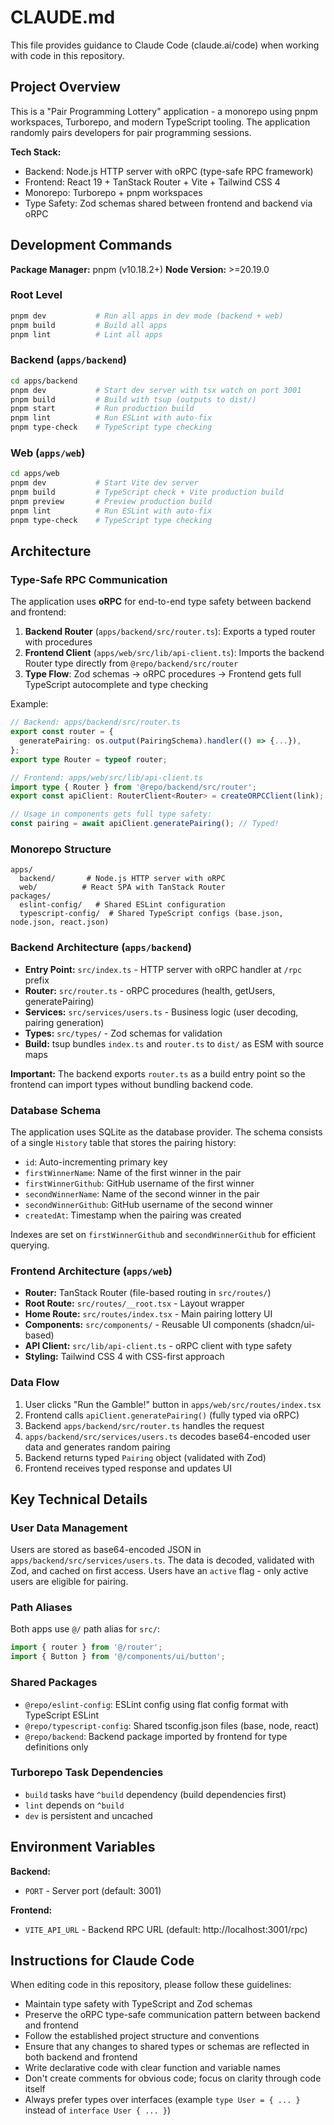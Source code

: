 # CLAUDE.md

This file provides guidance to Claude Code (claude.ai/code) when working with code in this repository.

## Project Overview

This is a "Pair Programming Lottery" application - a monorepo using pnpm workspaces, Turborepo, and modern TypeScript tooling. The application randomly pairs developers for pair programming sessions.

**Tech Stack:**
- Backend: Node.js HTTP server with oRPC (type-safe RPC framework)
- Frontend: React 19 + TanStack Router + Vite + Tailwind CSS 4
- Monorepo: Turborepo + pnpm workspaces
- Type Safety: Zod schemas shared between frontend and backend via oRPC

## Development Commands

**Package Manager:** pnpm (v10.18.2+)
**Node Version:** >=20.19.0

### Root Level
```bash
pnpm dev           # Run all apps in dev mode (backend + web)
pnpm build         # Build all apps
pnpm lint          # Lint all apps
```

### Backend (`apps/backend`)
```bash
cd apps/backend
pnpm dev           # Start dev server with tsx watch on port 3001
pnpm build         # Build with tsup (outputs to dist/)
pnpm start         # Run production build
pnpm lint          # Run ESLint with auto-fix
pnpm type-check    # TypeScript type checking
```

### Web (`apps/web`)
```bash
cd apps/web
pnpm dev           # Start Vite dev server
pnpm build         # TypeScript check + Vite production build
pnpm preview       # Preview production build
pnpm lint          # Run ESLint with auto-fix
pnpm type-check    # TypeScript type checking
```

## Architecture

### Type-Safe RPC Communication

The application uses **oRPC** for end-to-end type safety between backend and frontend:

1. **Backend Router** (`apps/backend/src/router.ts`): Exports a typed router with procedures
2. **Frontend Client** (`apps/web/src/lib/api-client.ts`): Imports the backend Router type directly from `@repo/backend/src/router`
3. **Type Flow**: Zod schemas → oRPC procedures → Frontend gets full TypeScript autocomplete and type checking

Example:
```typescript
// Backend: apps/backend/src/router.ts
export const router = {
  generatePairing: os.output(PairingSchema).handler(() => {...}),
};
export type Router = typeof router;

// Frontend: apps/web/src/lib/api-client.ts
import type { Router } from '@repo/backend/src/router';
export const apiClient: RouterClient<Router> = createORPCClient(link);

// Usage in components gets full type safety:
const pairing = await apiClient.generatePairing(); // Typed!
```

### Monorepo Structure

```
apps/
  backend/       # Node.js HTTP server with oRPC
  web/          # React SPA with TanStack Router
packages/
  eslint-config/   # Shared ESLint configuration
  typescript-config/  # Shared TypeScript configs (base.json, node.json, react.json)
```

### Backend Architecture (`apps/backend`)

- **Entry Point:** `src/index.ts` - HTTP server with oRPC handler at `/rpc` prefix
- **Router:** `src/router.ts` - oRPC procedures (health, getUsers, generatePairing)
- **Services:** `src/services/users.ts` - Business logic (user decoding, pairing generation)
- **Types:** `src/types/` - Zod schemas for validation
- **Build:** tsup bundles `index.ts` and `router.ts` to `dist/` as ESM with source maps

**Important:** The backend exports `router.ts` as a build entry point so the frontend can import types without bundling backend code.

### Database Schema

The application uses SQLite as the database provider. The schema consists of a single `History` table that stores the pairing history:

- `id`: Auto-incrementing primary key
- `firstWinnerName`: Name of the first winner in the pair
- `firstWinnerGithub`: GitHub username of the first winner
- `secondWinnerName`: Name of the second winner in the pair
- `secondWinnerGithub`: GitHub username of the second winner
- `createdAt`: Timestamp when the pairing was created

Indexes are set on `firstWinnerGithub` and `secondWinnerGithub` for efficient querying.

### Frontend Architecture (`apps/web`)

- **Router:** TanStack Router (file-based routing in `src/routes/`)
- **Root Route:** `src/routes/__root.tsx` - Layout wrapper
- **Home Route:** `src/routes/index.tsx` - Main pairing lottery UI
- **Components:** `src/components/` - Reusable UI components (shadcn/ui-based)
- **API Client:** `src/lib/api-client.ts` - oRPC client with type safety
- **Styling:** Tailwind CSS 4 with CSS-first approach

### Data Flow

1. User clicks "Run the Gamble!" button in `apps/web/src/routes/index.tsx`
2. Frontend calls `apiClient.generatePairing()` (fully typed via oRPC)
3. Backend `apps/backend/src/router.ts` handles the request
4. `apps/backend/src/services/users.ts` decodes base64-encoded user data and generates random pairing
5. Backend returns typed `Pairing` object (validated with Zod)
6. Frontend receives typed response and updates UI

## Key Technical Details

### User Data Management
Users are stored as base64-encoded JSON in `apps/backend/src/services/users.ts`. The data is decoded, validated with Zod, and cached on first access. Users have an `active` flag - only active users are eligible for pairing.

### Path Aliases
Both apps use `@/` path alias for `src/`:
```typescript
import { router } from '@/router';
import { Button } from '@/components/ui/button';
```

### Shared Packages
- `@repo/eslint-config`: ESLint config using flat config format with TypeScript ESLint
- `@repo/typescript-config`: Shared tsconfig.json files (base, node, react)
- `@repo/backend`: Backend package imported by frontend for type definitions only

### Turborepo Task Dependencies
- `build` tasks have `^build` dependency (build dependencies first)
- `lint` depends on `^build`
- `dev` is persistent and uncached

## Environment Variables

**Backend:**
- `PORT` - Server port (default: 3001)

**Frontend:**
- `VITE_API_URL` - Backend RPC URL (default: http://localhost:3001/rpc)

## Instructions for Claude Code

When editing code in this repository, please follow these guidelines:
- Maintain type safety with TypeScript and Zod schemas
- Preserve the oRPC type-safe communication pattern between backend and frontend
- Follow the established project structure and conventions
- Ensure that any changes to shared types or schemas are reflected in both backend and frontend
- Write declarative code with clear function and variable names
- Don't create comments for obvious code; focus on clarity through code itself
- Always prefer types over interfaces (example `type User = { ... }` instead of `interface User { ... }`)
